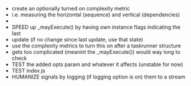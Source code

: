 * create an optionally turned on complexity metric
*   i.e. measuring the horizontal (sequence) and vertical (dependencies)
*   
* SPEED up _mayExecute() by having own instance flags indicating the last
*   update (if no change since last update, use that state)
*   use the complexity metrics to turn this on after a taskrunner structure
*   gets too complicated (meanint the _mayExecute()) would way long to check
* TEST the added opts param and whatever it affects (unstable for now)
* TEST index.js
* HUMANIZE signals by logging (if logging option is on) them to a stream
